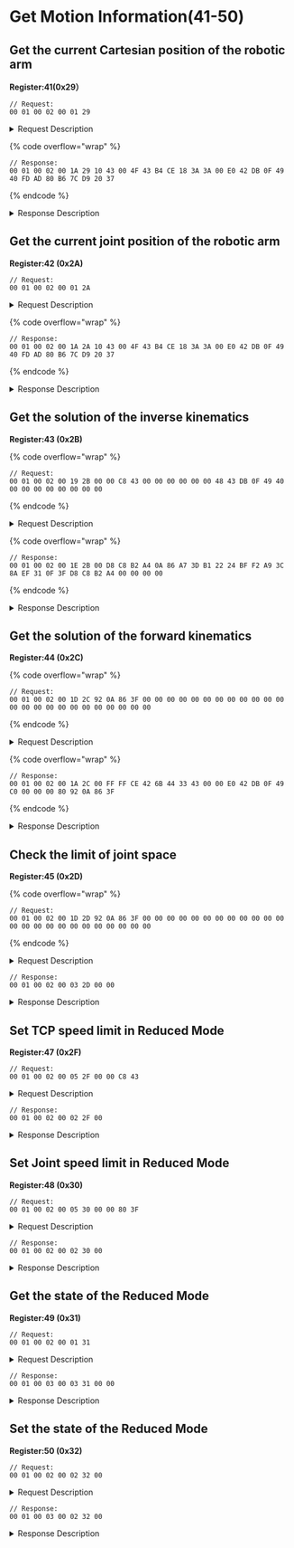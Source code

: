 # Get Motion Information(41-50)

## Get the current Cartesian position of the robotic arm

**Register:41(0x29）**

```
// Request:
00 01 00 02 00 01 29
```

<details>

<summary>Request Description</summary>

```
//00 01    U16, Transaction ID
//00 02    U16, Protocol Identifier
//00 01    U16, Length 
//29       U8, Register
```

</details>

{% code overflow="wrap" %}
```
// Response:
00 01 00 02 00 1A 29 10 43 00 4F 43 B4 CE 18 3A 3A 00 E0 42 DB 0F 49 40 FD AD 80 B6 7C D9 20 37
```
{% endcode %}

<details>

<summary>Response Description</summary>

```
//00 01    U16, Transaction ID
//00 02    U16, Protocol Identifier
//00 1A    U16, Length 
//29       U8, Register
//10       U8, State
//43 00 4F 43	FP32, x=207mm
//B4 CE 18 3A	FP32, y=0mm
//3A 00 E0 42	FP32, z=112mm
//DB 0F 49 40	FP32, roll=π
//FD AD 80 B6	FP32, pitch=0
//7C D9 20 37	FP32, yaw=0
```

</details>

## Get the current joint position of the robotic arm

**Register:42 (0x2A)**

```
// Request:
00 01 00 02 00 01 2A
```

<details>

<summary>Request Description</summary>

```
//00 01    U16, Transaction ID
//00 02    U16, Protocol Identifier
//00 01    U16, Length 
//2A       U8, Register
```

</details>

{% code overflow="wrap" %}
```
// Response:
00 01 00 02 00 1A 2A 10 43 00 4F 43 B4 CE 18 3A 3A 00 E0 42 DB 0F 49 40 FD AD 80 B6 7C D9 20 37
```
{% endcode %}

<details>

<summary>Response Description</summary>

```
//00 01    U16, Transaction ID
//00 02    U16, Protocol Identifier
//00 1A    U16, Length 
//2A       U8, Register
//10       U8, State
//43 00 4F 43	FP32, x=207mm
//B4 CE 18 3A	FP32, y=0mm
//3A 00 E0 42	FP32, z=112mm
//DB 0F 49 40	FP32, roll=π
//FD AD 80 B6	FP32, pitch=0
//7C D9 20 37	FP32, yaw=0
```

</details>

## Get the solution of the inverse kinematics

**Register:43 (0x2B)**

{% code overflow="wrap" %}
```
// Request:
00 01 00 02 00 19 2B 00 00 C8 43 00 00 00 00 00 00 48 43 DB 0F 49 40 00 00 00 00 00 00 00 00 
```
{% endcode %}

<details>

<summary>Request Description</summary>

```
//00 01    U16, Transaction ID
//00 02    U16, Protocol Identifier
//00 19    U16, Length 
//2B       U8, Register
//00 00 C8 43	FP32, x=400mm
//00 00 00 00	FP32, y=0mm
//00 00 48 43	FP32, z=200mm
//DB 0F 49 40	FP32, roll=π
//00 00 00 00	FP32, pitch=0
//00 00 00 00	FP32, yaw=0
```

</details>

{% code overflow="wrap" %}
```
// Response:
00 01 00 02 00 1E 2B 00 D8 C8 B2 A4 0A 86 A7 3D B1 22 24 BF F2 A9 3C 8A EF 31 0F 3F D8 C8 B2 A4 00 00 00 00
```
{% endcode %}

<details>

<summary>Response Description</summary>

```
//00 01    U16, Transaction ID
//00 02    U16, Protocol Identifier
//00 1E    U16, Length 
//2B       U8, Register
//00       U8, State
//D8 C8 B2 A4     FP32, joint1= 0
//0A 86 A7 3D     FP32, joint2=0.081803
//B1 22 24 BF     FP32, joint3=-0.641152
//F2 A9 3C 8A     FP32, joint4=0
//EF 31 0F 3F     FP32, joint5=0.559349
//D8 C8 B2 A4     FP32, joint6=0
//00 00 00 00     FP32, joint7=0
```

</details>

## Get the solution of the forward kinematics

**Register:44 (0x2C)**

{% code overflow="wrap" %}
```
// Request:
00 01 00 02 00 1D 2C 92 0A 86 3F 00 00 00 00 00 00 00 00 00 00 00 00 00 00 00 00 00 00 00 00 00 00 00 00 
```
{% endcode %}

<details>

<summary>Request Description</summary>

```
//00 01    U16, Transaction ID
//00 02    U16, Protocol Identifier
//00 1D    U16, Length 
//2C       U8, Register
//92 0A 86 3F	FP32, joint1= π/3
//00 00 00 00	FP32, joint2=0
//00 00 00 00	FP32, joint3=0
//00 00 00 00	FP32, joint4=0
//00 00 00 00	FP32, joint5=0
//00 00 00 00	FP32, joint6=0
//00 00 00 00	FP32, joint7=0
```

</details>

{% code overflow="wrap" %}
```
// Response:
00 01 00 02 00 1A 2C 00 FF FF CE 42 6B 44 33 43 00 00 E0 42 DB 0F 49 C0 00 00 00 80 92 0A 86 3F
```
{% endcode %}

<details>

<summary>Response Description</summary>

```
//00 01    U16, Transaction ID
//00 02    U16, Protocol Identifier
//00 1A    U16, Length 
//2C       U8, Register
//00       U8, State
//FF FF CE 42	FP32, x=103.5mm
//6B 44 33 43	FP32, y=179.27mm
//00 00 E0 42	FP32, z=112mm
//DB 0F 49 C0	FP32, roll=-π
//00 00 00 80	FP32, pitch=-0
//92 0A 86 3F	FP32, yaw=-π/3
```

</details>

## Check the limit of joint space

**Register:45 (0x2D)**

{% code overflow="wrap" %}
```
// Request:
00 01 00 02 00 1D 2D 92 0A 86 3F 00 00 00 00 00 00 00 00 00 00 00 00 00 00 00 00 00 00 00 00 00 00 00 00 
```
{% endcode %}

<details>

<summary>Request Description</summary>

```
//00 01    U16, Transaction ID
//00 02    U16, Protocol Identifier
//00 1D    U16, Length 
//2D       U8, Register
//92 0A 86 3F	FP32, joint1=π/3
//00 00 00 00	FP32, joint2=0
//00 00 00 00	FP32, joint3=0
//00 00 00 00	FP32, joint4=0
//00 00 00 00	FP32, joint5=0
//00 00 00 00	FP32, joint6=0
//00 00 00 00	FP32, joint7=0
```

</details>

```
// Response:
00 01 00 02 00 03 2D 00 00
```

<details>

<summary>Response Description</summary>

```
//00 01    U16, Transaction ID
//00 02    U16, Protocol Identifier
//00 03    U16, Length 
//2D       U8, Register
//00       U8, State
//00       U8,  1 ：Collision occurs , 0 ：No collision occurs
```

</details>

## Set TCP speed limit in Reduced Mode

**Register:47 (0x2F)**

```
// Request:
00 01 00 02 00 05 2F 00 00 C8 43 
```

<details>

<summary>Request Description</summary>

```
//00 01    U16, Transaction ID
//00 02    U16, Protocol Identifier
//00 05    U16, Length 
//2F       U8, Register
//00 00 C8 43    U8,  Max TCP speed=400mm/s
```

</details>

```
// Response:
00 01 00 02 00 02 2F 00
```

<details>

<summary>Response Description</summary>

```
//00 01    U16, Transaction ID
//00 02    U16, Protocol Identifier
//00 02    U16, Length 
//2F       U8, Register
//00       U8, State
```

</details>

## Set Joint speed limit in Reduced Mode

**Register:48 (0x30)**

```
// Request:
00 01 00 02 00 05 30 00 00 80 3F 
```

<details>

<summary>Request Description</summary>

```
//00 01    U16, Transaction ID
//00 02    U16, Protocol Identifier
//00 05    U16, Length 
//30       U8, Register
//00 00 C8 43    U8,  Max joint speed=1.0 rad/s
```

</details>

```
// Response:
00 01 00 02 00 02 30 00
```

<details>

<summary>Response Description</summary>

```
//00 01    U16, Transaction ID
//00 02    U16, Protocol Identifier
//00 02    U16, Length 
//30       U8, Register
//00       U8, State
```

</details>

## Get the state of the Reduced Mode

**Register:49 (0x31)**

```
// Request:
00 01 00 02 00 01 31
```

<details>

<summary>Request Description</summary>

```
//00 01    U16, Transaction ID
//00 02    U16, Protocol Identifier
//00 01    U16, Length 
//31       U8, Register
```

</details>

```
// Response:
00 01 00 03 00 03 31 00 00
```

<details>

<summary>Response Description</summary>

```
//00 01    U16, Transaction ID
//00 02    U16, Protocol Identifier
//00 03    U16, Length 
//31       U8, Register
//00       U8, State
//00       U8, 0– OFF; 1 - ON
```

</details>

## Set the state of the Reduced Mode

**Register:50 (0x32)**

```
// Request:
00 01 00 02 00 02 32 00
```

<details>

<summary>Request Description</summary>

```
//00 01    U16, Transaction ID
//00 02    U16, Protocol Identifier
//00 02    U16, Length 
//32       U8, Register
//00       U8,   0: turn off Reduced Mode  1: turn on Reduced Mode
```

</details>

```
// Response:
00 01 00 03 00 02 32 00
```

<details>

<summary>Response Description</summary>

```
//00 01    U16, Transaction ID
//00 02    U16, Protocol Identifier
//00 02    U16, Length 
//32       U8, Register
//00       U8, State
```

</details>
